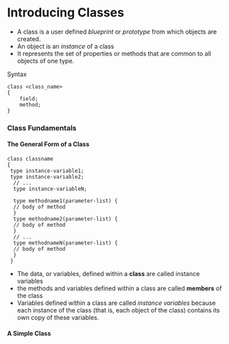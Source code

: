 # Introducing Classes

- A class is a user defined _blueprint_ or _prototype_ from which objects are created.
- An object is an _instance_ of a class
- It represents the set of properties or methods that are common to all objects of one type.

Syntax

    class <class_name>
    {  
        field;  
        method;  
    }
    
### Class Fundamentals

#### The General Form of a Class

    class classname 
    {
     type instance-variable1;
     type instance-variable2;
      // ...
      type instance-variableN;
      
      type methodname1(parameter-list) {
      // body of method
      }
      type methodname2(parameter-list) {
      // body of method
      }
      // ...
      type methodnameN(parameter-list) {
      // body of method
      }
     }
     
- The data, or variables, defined within a **class** are called instance variables
- the methods and variables defined within a class are called **members** of the class
- Variables defined within a class are called _instance variables_ because each instance of
  the class (that is, each object of the class) contains its own copy of these variables.

#### A Simple Class

